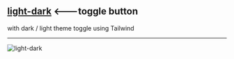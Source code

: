 ## <a href="https://toggle.jessejesse.com">light-dark</a> <---toggle button
with dark / light theme toggle using Tailwind<hr>

![light-dark](https://github.com/sudo-self/light-dark/assets/119916323/940afae9-76fa-40e6-b2cc-3aa8282abc7c)
